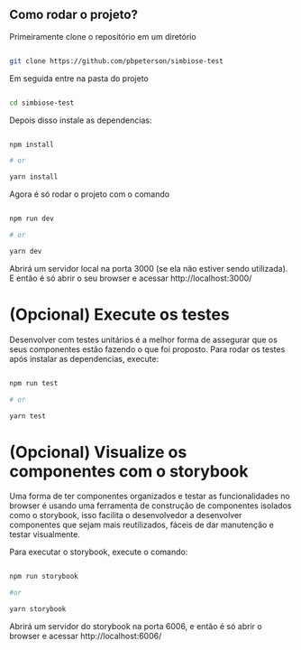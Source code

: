 

## Como rodar o projeto?

  
  Primeiramente clone o repositório em um diretório


```bash

git clone https://github.com/pbpeterson/simbiose-test

```

Em seguida entre na pasta do projeto


```bash

cd simbiose-test

```

Depois disso instale as dependencias:

  

```bash

npm install

# or

yarn install

```

Agora é só rodar o projeto com o comando

```bash

npm run dev

# or

yarn dev

```
  
  Abrirá um servidor local na porta 3000 (se ela não estiver sendo utilizada).
  E então é só abrir o seu browser e acessar  http://localhost:3000/


 # (Opcional) Execute os testes
 Desenvolver com testes unitários é a melhor forma de assegurar que os seus componentes estão fazendo o que foi proposto.
Para rodar os testes após instalar as dependencias, execute: 

```bash

npm run test

# or

yarn test

```

 # (Opcional) Visualize os componentes com o storybook
Uma forma de ter componentes organizados e testar as funcionalidades no browser é usando uma ferramenta de construção de componentes isolados como o storybook, isso facilita o desenvolvedor a desenvolver componentes que sejam mais reutilizados, fáceis de dar manutenção e testar visualmente.

Para executar o storybook, execute o comando:

```bash

npm run storybook

#or

yarn storybook

```

Abrirá um servidor do storybook na porta 6006, e então é só abrir o browser e acessar  http://localhost:6006/

